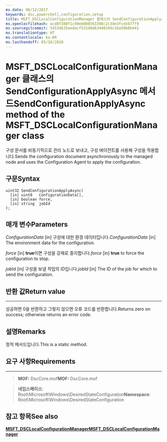 ```yaml
---
ms.date: 06/12/2017
keywords: dsc,powershell,configuration,setup
title: MSFT_DSCLocalConfigurationManager 클래스의 SendConfigurationApplyAsync 메서드
ms.openlocfilehash: acd8f380f1c49eb008563398c2c3de3fce5477f9
ms.sourcegitcommit: 54534635eedacf531d8d6344019dc16a50b8b441
ms.translationtype: HT
ms.contentlocale: ko-KR
ms.lasthandoff: 05/16/2018
---
```

# <a name="sendconfigurationapplyasync-method-of-the-msftdsclocalconfigurationmanager-class"></a><span data-ttu-id="6610e-103">MSFT_DSCLocalConfigurationManager 클래스의 SendConfigurationApplyAsync 메서드</span><span class="sxs-lookup"><span data-stu-id="6610e-103">SendConfigurationApplyAsync method of the MSFT_DSCLocalConfigurationManager class</span></span>

<span data-ttu-id="6610e-104">구성 문서를 비동기적으로 관리 노드로 보내고, 구성 에이전트를 사용해 구성을 적용합니다.</span><span class="sxs-lookup"><span data-stu-id="6610e-104">Sends the configuration document asynchronously to the managed node and uses the Configuration Agent to apply the configuration.</span></span>

<a name="syntax"></a><span data-ttu-id="6610e-105">구문</span><span class="sxs-lookup"><span data-stu-id="6610e-105">Syntax</span></span>
------

```mof
uint32 SendConfigurationApplyAsync(
  [in] uint8   ConfigurationData[],
  [in] boolean force,
  [in] string  jobId
);
```

<a name="parameters"></a><span data-ttu-id="6610e-106">매개 변수</span><span class="sxs-lookup"><span data-stu-id="6610e-106">Parameters</span></span>
----------

<span data-ttu-id="6610e-107">*ConfigurationData* \[in\] 구성에 대한 환경 데이터입니다.</span><span class="sxs-lookup"><span data-stu-id="6610e-107">*ConfigurationData* \[in\] The environment data for the configuration.</span></span>

<span data-ttu-id="6610e-108">*force* \[in\] **true**이면 구성을 강제로 중지합니다.</span><span class="sxs-lookup"><span data-stu-id="6610e-108">*force* \[in\] **true** to force the configuration to stop.</span></span>

<span data-ttu-id="6610e-109">*jobId* \[in\] 구성을 보낼 작업의 ID입니다.</span><span class="sxs-lookup"><span data-stu-id="6610e-109">*jobId* \[in\] The ID of the job for which to send the configuration.</span></span>

## <a name="return-value"></a><span data-ttu-id="6610e-110">반환 값</span><span class="sxs-lookup"><span data-stu-id="6610e-110">Return value</span></span>
------------

<span data-ttu-id="6610e-111">성공하면 0을 반환하고 그렇지 않으면 오류 코드를 반환합니다.</span><span class="sxs-lookup"><span data-stu-id="6610e-111">Returns zero on success; otherwise returns an error code.</span></span>

## <a name="remarks"></a><span data-ttu-id="6610e-112">설명</span><span class="sxs-lookup"><span data-stu-id="6610e-112">Remarks</span></span>

<span data-ttu-id="6610e-113">정적 메서드입니다.</span><span class="sxs-lookup"><span data-stu-id="6610e-113">This is a static method.</span></span>

## <a name="requirements"></a><span data-ttu-id="6610e-114">요구 사항</span><span class="sxs-lookup"><span data-stu-id="6610e-114">Requirements</span></span>
------------
><span data-ttu-id="6610e-115">**MOF:** DscCore.mof</span><span class="sxs-lookup"><span data-stu-id="6610e-115">**MOF:** DscCore.mof</span></span>

><span data-ttu-id="6610e-116">**네임스페이스**: Root\Microsoft\Windows\DesiredStateConfiguration</span><span class="sxs-lookup"><span data-stu-id="6610e-116">**Namespace**: Root\Microsoft\Windows\DesiredStateConfiguration</span></span>


## <a name="see-also"></a><span data-ttu-id="6610e-117">참고 항목</span><span class="sxs-lookup"><span data-stu-id="6610e-117">See also</span></span>


[<span data-ttu-id="6610e-118">**MSFT_DSCLocalConfigurationManager**</span><span class="sxs-lookup"><span data-stu-id="6610e-118">**MSFT_DSCLocalConfigurationManager**</span></span>](msft-dsclocalconfigurationmanager.md)